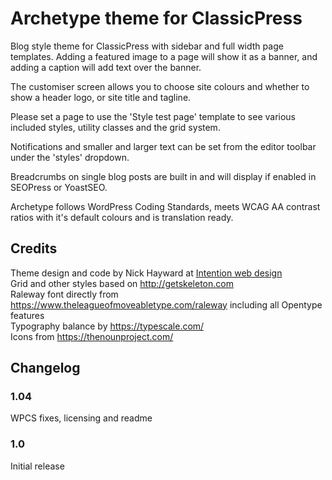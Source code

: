 # Archetype theme for ClassicPress
Blog style theme for ClassicPress with sidebar and full width page templates. Adding a featured image to a page will show it as a banner, and adding a caption will add text over the banner.

The customiser screen allows you to choose site colours and whether to show a header logo, or site title and tagline. 

Please set a page to use the 'Style test page' template to see various included styles, utility classes and the grid system.

Notifications and smaller and larger text can be set from the editor toolbar under the 'styles' dropdown. 

Breadcrumbs on single blog posts are built in and will display if enabled in SEOPress or YoastSEO.

Archetype follows WordPress Coding Standards, meets WCAG AA contrast ratios with it's default colours and is translation ready.

## Credits
Theme design and code by Nick Hayward at [Intention web design](https://byintention.co/)  
Grid and other styles based on http://getskeleton.com  
Raleway font directly from https://www.theleagueofmoveabletype.com/raleway including all Opentype features  
Typography balance by https://typescale.com/  
Icons from https://thenounproject.com/  

## Changelog

### 1.04 
WPCS fixes, licensing and readme

### 1.0 
Initial release 
